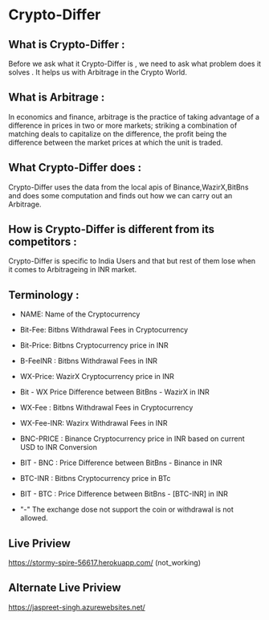 # Crypto-Differ
## What is Crypto-Differ :

Before we ask what it Crypto-Differ is , we need to ask what problem does it solves . It helps us with Arbitrage in the Crypto World.

## What is Arbitrage : 

In economics and finance, arbitrage is the practice of taking advantage of a difference in prices in two or more markets; striking a combination of matching deals to capitalize on the difference, the profit being the difference between the market prices at which the unit is traded.

## What Crypto-Differ does :

Crypto-Differ uses the data from the local apis of Binance,WazirX,BitBns and does some computation and finds out how we can  carry out an Arbitrage.

## How is Crypto-Differ is different from its competitors :
  
Crypto-Differ is specific to India Users and that but rest of them lose when it comes to Arbitrageing in INR market.

## Terminology :
* NAME: Name of the Cryptocurrency

* Bit-Fee: Bitbns Withdrawal Fees in Cryptocurrency 

* Bit-Price: Bitbns Cryptocurrency  price in INR 

* B-FeeINR :	Bitbns Withdrawal Fees in INR

* WX-Price: WazirX Cryptocurrency  price in INR

* Bit - WX  Price Difference between BitBns - WazirX in INR 

* WX-Fee	: Bitbns Withdrawal Fees in Cryptocurrency 

* WX-Fee-INR: Wazirx Withdrawal Fees in INR

* BNC-PRICE	 : Binance Cryptocurrency  price in INR based on current USD to INR Conversion

* BIT - BNC : Price Difference between BitBns - Binance in INR 

* BTC-INR	: Bitbns Cryptocurrency  price in BTc 

* BIT - BTC :  Price Difference between BitBns - [BTC-INR] in INR 

* "-" The exchange dose not support the coin or withdrawal is not allowed. 

## Live Priview
https://stormy-spire-56617.herokuapp.com/ (not_working)
## Alternate Live Priview
https://jaspreet-singh.azurewebsites.net/
